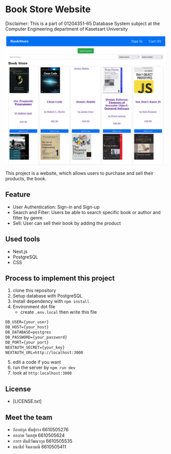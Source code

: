 # Book Store Website
Disclaimer:
This is a part of 01204351-65 Database System subject at the Computer Engineering department of Kasetsart University

![Image1](https://github.com/XrayZ111/book_store_web/blob/main/Image/1.png?raw=true)

This project is a website, which allows users to purchase and sell their products, the book.

## Feature
- User Authentication: Sign-in and Sign-up
- Search and Filter: Users be able to search specific book or author and filter by genre
- Sell: User can sell their book by adding the product

## Used tools
- Next.js
- PostgreSQL
- CSS

## Process to implement this project
1. clone this repository
2. Setup database with PostgreSQL
3. Install dependency with `npm install`
4. Environment dot file 
    - create `.env.local` then write this file
```
DB_USER={your_user}
DB_HOST={your_host}
DB_DATABASE=postgres
DB_PASSWORD={your_password}
DB_PORT={your port}
NEXTAUTH_SECRET={your_key}
NEXTAUTH_URL=http://localhost:3000
```
5. edit a code if you want
6. run the server by `npm run dev`
7. look at `http:localhost:3000`

## License
- [LICENSE.txt]

## Meet the team
- ก้องสกุล พันธุ์ยาง  6610505276
- อลงกต วิมลสุข  6610505624
- ภากร ตันติวัฒนากุล  6610505535
- ธนาธิป จินดามณี  6610505411
